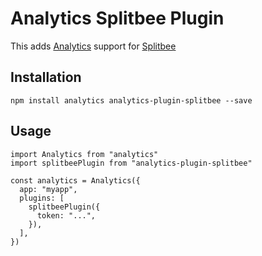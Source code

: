 # Analytics Splitbee Plugin

This adds [Analytics](https://github.com/DavidWells/analytics) support for [Splitbee](https://splitbee.com/)

## Installation

```
npm install analytics analytics-plugin-splitbee --save
```

## Usage

```
import Analytics from "analytics"
import splitbeePlugin from "analytics-plugin-splitbee"

const analytics = Analytics({
  app: "myapp",
  plugins: [
    splitbeePlugin({
      token: "...",
    }),
  ],
})
```
